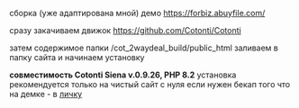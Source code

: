 сборка (уже адаптирована мной)
демо https://forbiz.abuyfile.com/ 


сразу закачиваем движок
https://github.com/Cotonti/Cotonti

затем содержимое папки /cot_2waydeal_build/public_html
заливаем в папку сайта и начинаем установку

**совместимость Cotonti Siena v.0.9.26, PHP 8.2**
установка рекомендуется только на чистый сайт с нуля
 если нужен бекап того что на демке - в [личку](https://abuyfile.com/users/webitproff) 

